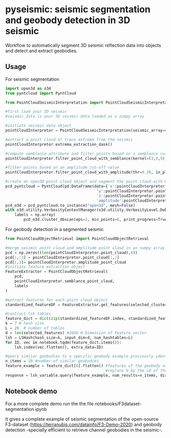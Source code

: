 # pyseismic: seismic segmentation and geobody detection in 3D seismic

Workflow to automatically segment 3D seismic reflection data into objects and detect and extract geobodies.

## Usage

For seismic segmentation

```python
import open3d as o3d
from pyntcloud import PyntCloud

from PointCloudSeismicInterpretation import PointCloudSeismicInterpretation

#first load your 3D seismic
#seismic_data is your 3D seismic data loaded as a numpy array

#initiate seismic data object
pointCloudInterpretor = PointCloudSeismicInterpretation(seismic_array=seismic_data)

#extract a point cloud of trace extrema from the seismic
pointCloudInterpretor.extrema_extraction_dask()

#compute semblance attribute and filter points based on a semblance cut-off value
pointCloudInterpretor.filter_point_cloud_with_semblance(kernel=(3,3,9), thr=0.85, in_place=True)

#filter points based on an amplitude cut-off value
pointCloudInterpretor.filter_point_cloud_with_amplitude(thr=0.20, in_place=True)

#create an open3D point cloud object and segment the point cloud with DBSCAN
pcd_pyntcloud = PyntCloud(pd.DataFrame(data={'x':pointCloudInterpretor.point_cloud.T[0], 
                                        'y':pointCloudInterpretor.point_cloud.T[1], 
                                        'z':pointCloudInterpretor.point_cloud.T[2], 
                                        'amplitude':pointCloudInterpretor.amplitude_point_cloud})[:])
pcd_o3d = pcd_pyntcloud.to_instance("open3d", mesh=False)
with o3d.utility.VerbosityContextManager(o3d.utility.VerbosityLevel.Debug) as cm:
    labels = np.array(
        pcd_o3d.cluster_dbscan(eps=2, min_points=8, print_progress=True))
```

For geobody detection in a segmented seismic

```python 
from PointCloudObjectRetrieval import PointCloudObjectRetrieval

#merge seismic point cloud and amplitude point cloud in an numpy array ([n_points, 4])
pcd = np.zeros((len(pointCloudInterpretor.point_cloud),4))
pcd[:,:3] = pointCloudInterpretor.point_cloud[:,:]
pcd[:,3]= pointCloudInterpretor.amplitude_point_cloud
#initiate feature extraction object
FeatureExtractor = PointCloudObjectRetrieval(
    pcd, 
    pointCloudInterpretor.semblance_point_cloud,
    labels
)

#extract features for each point cloud object
standardized_featureDF = FeatureExtractor.get_features(selected_clusters)

#contruct lsh tables
feature_dict = dict(zip(standardized_featureDF.index, standardized_featureDF[selected_features].values))
k = 7 # hash size
L = 20  # number of tables
d = len(selected_features) #2048 # Dimension of Feature vector
lsh = LSHash(hash_size=k, input_dim=d, num_hashtables=L)
for ID, vec in notebook.tqdm(feature_dict.items()):
    lsh.index(vec.flatten(), extra_data=ID)

#query similar geobodies to a specific geobody example previously identified
n_items = 10 #number of similar geobodies
feature_example = feature_dict[0].flatten() #features of the geobody example 
                                            #replace 0 by the id of the identified example
response = lsh_variable.query(feature_example, num_results=n_items, distance_func='hamming')
```

## Notebook demo

For a more complete demo run the the file notebooks/F3dataset-segmentation.ipynb

It gives a complete example of seismic segmentation of the open-source F3-dataset (https://terranubis.com/datainfo/F3-Demo-2020) and geobody detection -specially efficient to retrieve channel geobodies in the seismic-.
